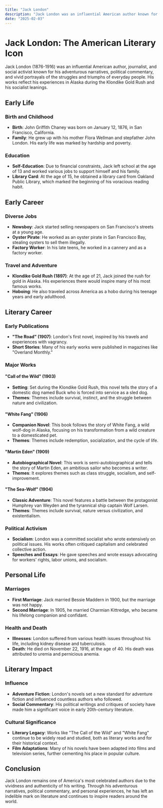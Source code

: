 ```yaml
---
title: "Jack London"
description: "Jack London was an influential American author known for his adventurous novels like 'The Call of the Wild' and 'White Fang,' as well as his political activism and vivid portrayals of hardship and struggle."
date: "2025-02-03"
--- 
```


# Jack London: The American Literary Icon

Jack London (1876-1916) was an influential American author, journalist, and social activist known for his adventurous narratives, political commentary, and vivid portrayals of the struggles and triumphs of everyday people. His works reflect his experiences in Alaska during the Klondike Gold Rush and his socialist leanings.

## Early Life

### Birth and Childhood
- **Birth**: John Griffith Chaney was born on January 12, 1876, in San Francisco, California.
- **Family**: He grew up with his mother Flora Wellman and stepfather John London. His early life was marked by hardship and poverty.

### Education
- **Self-Education**: Due to financial constraints, Jack left school at the age of 13 and worked various jobs to support himself and his family.
- **Library Card**: At the age of 15, he obtained a library card from Oakland Public Library, which marked the beginning of his voracious reading habit.

## Early Career

### Diverse Jobs
- **Newsboy**: Jack started selling newspapers on San Francisco's streets at a young age.
- **Oyster Pirate**: He worked as an oyster pirate in San Francisco Bay, stealing oysters to sell them illegally.
- **Factory Worker**: In his late teens, he worked in a cannery and as a factory worker.

### Travel and Adventure
- **Klondike Gold Rush (1897)**: At the age of 21, Jack joined the rush for gold in Alaska. His experiences there would inspire many of his most famous works.
- **Hoboing**: He also traveled across America as a hobo during his teenage years and early adulthood.

## Literary Career

### Early Publications
- **"The Road" (1907)**: London's first novel, inspired by his travels and experiences with vagrancy.
- **Short Stories**: Many of his early works were published in magazines like "Overland Monthly."

### Major Works

#### "Call of the Wild" (1903)
- **Setting**: Set during the Klondike Gold Rush, this novel tells the story of a domestic dog named Buck who is forced into service as a sled dog.
- **Themes**: Themes include survival, instinct, and the struggle between nature and civilization.

#### "White Fang" (1906)
- **Companion Novel**: This book follows the story of White Fang, a wild wolf-dog in Alaska, focusing on his transformation from a wild creature to a domesticated pet.
- **Themes**: Themes include redemption, socialization, and the cycle of life.

#### "Martin Eden" (1909)
- **Autobiographical Novel**: This work is semi-autobiographical and tells the story of Martin Eden, an ambitious sailor who becomes a writer.
- **Themes**: It explores themes such as class struggle, socialism, and self-improvement.

#### "The Sea-Wolf" (1904)
- **Classic Adventure**: This novel features a battle between the protagonist Humphrey van Weyden and the tyrannical ship captain Wolf Larsen.
- **Themes**: Themes include survival, nature versus civilization, and existentialism.

### Political Activism
- **Socialism**: London was a committed socialist who wrote extensively on political issues. His works often critiqued capitalism and celebrated collective action.
- **Speeches and Essays**: He gave speeches and wrote essays advocating for workers' rights, labor unions, and socialism.

## Personal Life

### Marriages
- **First Marriage**: Jack married Bessie Maddern in 1900, but the marriage was not happy.
- **Second Marriage**: In 1905, he married Charmian Kittredge, who became his lifelong companion and confidant.

### Health and Death
- **Illnesses**: London suffered from various health issues throughout his life, including kidney disease and tuberculosis.
- **Death**: He died on November 22, 1916, at the age of 40. His death was attributed to uremia and pernicious anemia.

## Literary Impact

### Influence
- **Adventure Fiction**: London's novels set a new standard for adventure fiction and influenced countless authors who followed.
- **Social Commentary**: His political writings and critiques of society have made him a significant voice in early 20th-century literature.

### Cultural Significance
- **Literary Legacy**: Works like "The Call of the Wild" and "White Fang" continue to be widely read and studied, both as literary works and for their historical context.
- **Film Adaptations**: Many of his novels have been adapted into films and television series, further cementing his place in popular culture.

## Conclusion

Jack London remains one of America's most celebrated authors due to the vividness and authenticity of his writing. Through his adventurous narratives, political commentary, and personal experiences, he has left an indelible mark on literature and continues to inspire readers around the world.

